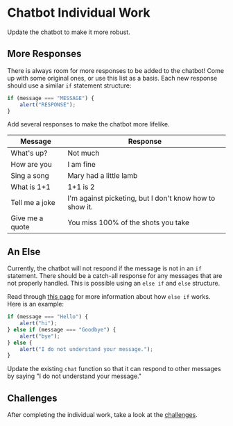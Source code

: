 # Chatbot Individual Work
Update the chatbot to make it more robust.

## More Responses
There is always room for more responses to be added to the chatbot! Come up with some original ones, or use this list as a basis. Each new response should use a similar `if` statement structure:

```js
if (message === "MESSAGE") {
    alert("RESPONSE");
}
```

Add several responses to make the chatbot more lifelike.

| Message | Response |
|-|-|
| What's up? | Not much |
| How are you | I am fine |
| Sing a song | Mary had a little lamb |
| What is 1+1 | 1+1 is 2 |
| Tell me a joke | I'm against picketing, but I don't know how to show it. |
| Give me a quote | You miss 100% of the shots you take |

## An Else
Currently, the chatbot will not respond if the message is not in an `if` statement. There should be a catch-all response for any messages that are not properly handled. This is possible using an `else if` and `else` structure.

Read through [this page](https://www.w3schools.com/js/js_if_else.asp) for more information about how `else if` works. Here is an example:

```js
if (message === "Hello") {
    alert("hi");
} else if (message === "Goodbye") {
    alert("bye");
} else {
    alert("I do not understand your message.");
}
```

Update the existing `chat` function so that it can respond to other messages by saying "I do not understand your message."

## Challenges
After completing the individual work, take a look at the [challenges](Challenges.md).